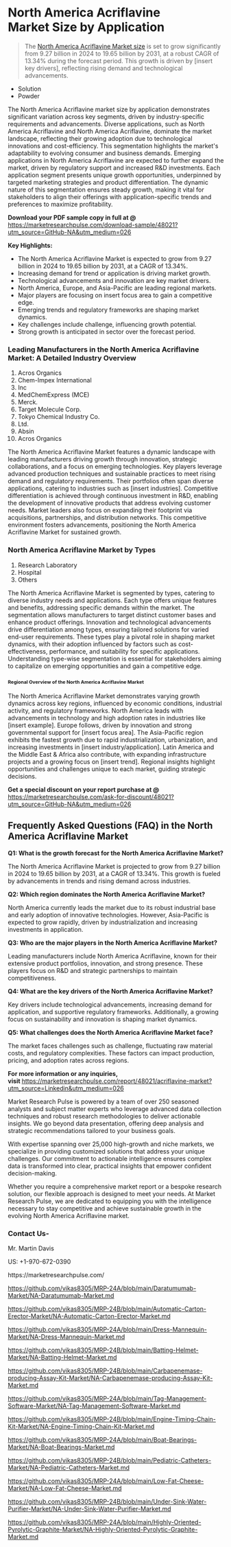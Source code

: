 <h1>North America Acriflavine Market&nbsp;Size by Application</h1><blockquote><p>The <a href="https://marketresearchpulse.com/download-sample/48021?utm_source=GitHub-NA&amp;utm_medium=026">North America Acriflavine Market size</a> is set to grow significantly from 9.27 billion in 2024 to 19.65 billion by 2031, at a robust CAGR of 13.34% during the forecast period. This growth is driven by [insert key drivers], reflecting rising demand and technological advancements.</p></blockquote><ul><li>Solution<li> Powder</li></ul><p>The North America Acriflavine market size by application demonstrates significant variation across key segments, driven by industry-specific requirements and advancements. Diverse applications, such as North America Acriflavine and North America Acriflavine, dominate the market landscape, reflecting their growing adoption due to technological innovations and cost-efficiency. This segmentation highlights the market's adaptability to evolving consumer and business demands. Emerging applications in North America Acriflavine are expected to further expand the market, driven by regulatory support and increased R&D investments. Each application segment presents unique growth opportunities, underpinned by targeted marketing strategies and product differentiation. The dynamic nature of this segmentation ensures steady growth, making it vital for stakeholders to align their offerings with application-specific trends and preferences to maximize profitability.</p><p><strong>Download your PDF sample copy in full at @ </strong><a href="https://marketresearchpulse.com/download-sample/48021?utm_source=GitHub-NA&amp;utm_medium=026">https://marketresearchpulse.com/download-sample/48021?utm_source=GitHub-NA&amp;utm_medium=026</a></p><p><strong>Key Highlights: </strong></p><ul><li>The North America Acriflavine Market is expected to grow from 9.27 billion in 2024 to 19.65 billion by 2031, at a CAGR of 13.34%.</li><li>Increasing demand for trend or application is driving market growth.</li><li>Technological advancements and innovation are key market drivers.</li><li>North America, Europe, and Asia-Pacific are leading regional markets.</li><li>Major players are focusing on insert focus area to gain a competitive edge.</li><li>Emerging trends and regulatory frameworks are shaping market dynamics.</li><li>Key challenges include challenge, influencing growth potential.</li><li>Strong growth is anticipated in sector over the forecast period.</li></ul><h3>Leading Manufacturers in the North America Acriflavine Market: A Detailed Industry Overview</h3><ol><li>Acros Organics</li><li>Chem-Impex International</li><li>Inc</li><li>MedChemExpress (MCE)</li><li>Merck.</li><li>Target Molecule Corp.</li><li>Tokyo Chemical Industry Co.</li><li>Ltd.</li><li>Absin</li><li>Acros Organics</li></ol><div class="flex max-w-full flex-col flex-grow"><div class="min-h-8 text-message flex w-full flex-col items-end gap-2 whitespace-normal break-words [.text-message+&amp;]:mt-5" dir="auto" data-message-author-role="assistant" data-message-id="fd8432e4-4910-450d-b182-61b7bfb0a01f" data-message-model-slug="gpt-4o"><div class="flex w-full flex-col gap-1 empty:hidden first:pt-[3px]"><div class="markdown prose w-full break-words dark:prose-invert light"><p>The North America Acriflavine Market features a dynamic landscape with leading manufacturers driving growth through innovation, strategic collaborations, and a focus on emerging technologies. Key players leverage advanced production techniques and sustainable practices to meet rising demand and regulatory requirements. Their portfolios often span diverse applications, catering to industries such as [insert industries]. Competitive differentiation is achieved through continuous investment in R&amp;D, enabling the development of innovative products that address evolving customer needs. Market leaders also focus on expanding their footprint via acquisitions, partnerships, and distribution networks. This competitive environment fosters advancements, positioning the North America Acriflavine Market for sustained growth.</p></div></div></div></div><h3>North America Acriflavine Market by Types</h3><ol><li>Research Laboratory<li> Hospital<li> Others</li></ol><div class="flex max-w-full flex-col flex-grow"><div class="min-h-8 text-message flex w-full flex-col items-end gap-2 whitespace-normal break-words [.text-message+&amp;]:mt-5" dir="auto" data-message-author-role="assistant" data-message-id="084470be-0bb7-4664-bddf-5156b4f41249" data-message-model-slug="gpt-4o-mini"><div class="flex w-full flex-col gap-1 empty:hidden first:pt-[3px]"><div class="markdown prose w-full break-words dark:prose-invert light"><p>The North America Acriflavine Market is segmented by types, catering to diverse industry needs and applications. Each type offers unique features and benefits, addressing specific demands within the market. The segmentation allows manufacturers to target distinct customer bases and enhance product offerings. Innovation and technological advancements drive differentiation among types, ensuring tailored solutions for varied end-user requirements. These types play a pivotal role in shaping market dynamics, with their adoption influenced by factors such as cost-effectiveness, performance, and suitability for specific applications. Understanding type-wise segmentation is essential for stakeholders aiming to capitalize on emerging opportunities and gain a competitive edge.</p></div></div></div></div><h3><span style="font-size: 11px;">Regional Overview of the North America Acriflavine Market</span></h3><div class="flex max-w-full flex-col flex-grow"><div class="min-h-8 text-message flex w-full flex-col items-end gap-2 whitespace-normal break-words [.text-message+&amp;]:mt-5" dir="auto" data-message-author-role="assistant" data-message-id="e9038762-ce64-4e30-91c9-9bd413514231" data-message-model-slug="gpt-4o-mini"><div class="flex w-full flex-col gap-1 empty:hidden first:pt-[3px]"><div class="markdown prose w-full break-words dark:prose-invert light"><p>The North America Acriflavine Market demonstrates varying growth dynamics across key regions, influenced by economic conditions, industrial activity, and regulatory frameworks. North America leads with advancements in technology and high adoption rates in industries like [insert example]. Europe follows, driven by innovation and strong governmental support for [insert focus area]. The Asia-Pacific region exhibits the fastest growth due to rapid industrialization, urbanization, and increasing investments in [insert industry/application]. Latin America and the Middle East &amp; Africa also contribute, with expanding infrastructure projects and a growing focus on [insert trend]. Regional insights highlight opportunities and challenges unique to each market, guiding strategic decisions.</p></div></div></div></div><p><strong>Get a special discount on your report purchase at @ </strong><a href="https://marketresearchpulse.com/ask-for-discount/48021?utm_source=GitHub-NA&amp;utm_medium=026">https://marketresearchpulse.com/ask-for-discount/48021?utm_source=GitHub-NA&amp;utm_medium=026</a></p><h2>Frequently Asked Questions (FAQ) in the North America Acriflavine Market</h2><p><strong>Q1: What is the growth forecast for the North America Acriflavine Market?</strong></p><p>The North America Acriflavine Market is projected to grow from 9.27 billion in 2024 to 19.65 billion by 2031, at a CAGR of 13.34%. This growth is fueled by advancements in trends and rising demand across industries.</p><p><strong>Q2: Which region dominates the North America Acriflavine Market?</strong></p><p>North America currently leads the market due to its robust industrial base and early adoption of innovative technologies. However, Asia-Pacific is expected to grow rapidly, driven by industrialization and increasing investments in application.</p><p><strong>Q3: Who are the major players in the North America Acriflavine Market?</strong></p><p>Leading manufacturers include North America Acriflavine, known for their extensive product portfolios, innovation, and strong presence. These players focus on R&amp;D and strategic partnerships to maintain competitiveness.</p><p><strong>Q4: What are the key drivers of the North America Acriflavine Market?</strong></p><p>Key drivers include technological advancements, increasing demand for application, and supportive regulatory frameworks. Additionally, a growing focus on sustainability and innovation is shaping market dynamics.</p><p><strong>Q5: What challenges does the North America Acriflavine Market face?</strong></p><p>The market faces challenges such as challenge, fluctuating raw material costs, and regulatory complexities. These factors can impact production, pricing, and adoption rates across regions.</p><p><strong>For more information or any inquiries, visit&nbsp;</strong><a href="https://marketresearchpulse.com/report/48021/acriflavine-market?utm_source=Linkedin&utm_medium=026">https://marketresearchpulse.com/report/48021/acriflavine-market?utm_source=Linkedin&utm_medium=026</a></p><p>Market Research Pulse is powered by a team of over 250 seasoned analysts and subject matter experts who leverage advanced data collection techniques and robust research methodologies to deliver actionable insights. We go beyond data presentation, offering deep analysis and strategic recommendations tailored to your business goals.</p><p>With expertise spanning over 25,000 high-growth and niche markets, we specialize in providing customized solutions that address your unique challenges. Our commitment to actionable intelligence ensures complex data is transformed into clear, practical insights that empower confident decision-making.</p><p>Whether you require a comprehensive market report or a bespoke research solution, our flexible approach is designed to meet your needs. At Market Research Pulse, we are dedicated to equipping you with the intelligence necessary to stay competitive and achieve sustainable growth in the evolving North America Acriflavine market.</p><h3><strong>Contact Us-</strong></h3><p>Mr. Martin Davis</p><p>US: +1-970-672-0390</p><p>https://marketresearchpulse.com/</p><p><a href="https://github.com/vikas8305/MRP-24A/blob/main/Daratumumab-Market/NA-Daratumumab-Market.md">https://github.com/vikas8305/MRP-24A/blob/main/Daratumumab-Market/NA-Daratumumab-Market.md</a></p><p><a href="https://github.com/vikas8305/MRP-24B/blob/main/Automatic-Carton-Erector-Market/NA-Automatic-Carton-Erector-Market.md">https://github.com/vikas8305/MRP-24B/blob/main/Automatic-Carton-Erector-Market/NA-Automatic-Carton-Erector-Market.md</a></p><p><a href="https://github.com/vikas8305/MRP-24A/blob/main/Dress-Mannequin-Market/NA-Dress-Mannequin-Market.md">https://github.com/vikas8305/MRP-24A/blob/main/Dress-Mannequin-Market/NA-Dress-Mannequin-Market.md</a></p><p><a href="https://github.com/vikas8305/MRP-24B/blob/main/Batting-Helmet-Market/NA-Batting-Helmet-Market.md">https://github.com/vikas8305/MRP-24B/blob/main/Batting-Helmet-Market/NA-Batting-Helmet-Market.md</a></p><p><a href="https://github.com/vikas8305/MRP-24B/blob/main/Carbapenemase-producing-Assay-Kit-Market/NA-Carbapenemase-producing-Assay-Kit-Market.md">https://github.com/vikas8305/MRP-24B/blob/main/Carbapenemase-producing-Assay-Kit-Market/NA-Carbapenemase-producing-Assay-Kit-Market.md</a></p><p><a href="https://github.com/vikas8305/MRP-24A/blob/main/Tag-Management-Software-Market/NA-Tag-Management-Software-Market.md">https://github.com/vikas8305/MRP-24A/blob/main/Tag-Management-Software-Market/NA-Tag-Management-Software-Market.md</a></p><p><a href="https://github.com/vikas8305/MRP-24B/blob/main/Engine-Timing-Chain-Kit-Market/NA-Engine-Timing-Chain-Kit-Market.md">https://github.com/vikas8305/MRP-24B/blob/main/Engine-Timing-Chain-Kit-Market/NA-Engine-Timing-Chain-Kit-Market.md</a></p><p><a href="https://github.com/vikas8305/MRP-24A/blob/main/Boat-Bearings-Market/NA-Boat-Bearings-Market.md">https://github.com/vikas8305/MRP-24A/blob/main/Boat-Bearings-Market/NA-Boat-Bearings-Market.md</a></p><p><a href="https://github.com/vikas8305/MRP-24B/blob/main/Pediatric-Catheters-Market/NA-Pediatric-Catheters-Market.md">https://github.com/vikas8305/MRP-24B/blob/main/Pediatric-Catheters-Market/NA-Pediatric-Catheters-Market.md</a></p><p><a href="https://github.com/vikas8305/MRP-24A/blob/main/Low-Fat-Cheese-Market/NA-Low-Fat-Cheese-Market.md">https://github.com/vikas8305/MRP-24A/blob/main/Low-Fat-Cheese-Market/NA-Low-Fat-Cheese-Market.md</a></p><p><a href="https://github.com/vikas8305/MRP-24B/blob/main/Under-Sink-Water-Purifier-Market/NA-Under-Sink-Water-Purifier-Market.md">https://github.com/vikas8305/MRP-24B/blob/main/Under-Sink-Water-Purifier-Market/NA-Under-Sink-Water-Purifier-Market.md</a></p><p><a href="https://github.com/vikas8305/MRP-24A/blob/main/Highly-Oriented-Pyrolytic-Graphite-Market/NA-Highly-Oriented-Pyrolytic-Graphite-Market.md">https://github.com/vikas8305/MRP-24A/blob/main/Highly-Oriented-Pyrolytic-Graphite-Market/NA-Highly-Oriented-Pyrolytic-Graphite-Market.md</a></p>
